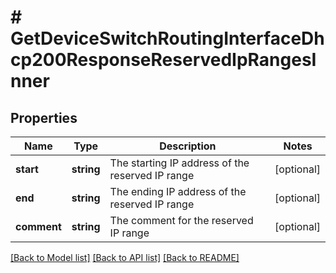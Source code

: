 # # GetDeviceSwitchRoutingInterfaceDhcp200ResponseReservedIpRangesInner

## Properties

Name | Type | Description | Notes
------------ | ------------- | ------------- | -------------
**start** | **string** | The starting IP address of the reserved IP range | [optional]
**end** | **string** | The ending IP address of the reserved IP range | [optional]
**comment** | **string** | The comment for the reserved IP range | [optional]

[[Back to Model list]](../../README.md#models) [[Back to API list]](../../README.md#endpoints) [[Back to README]](../../README.md)
